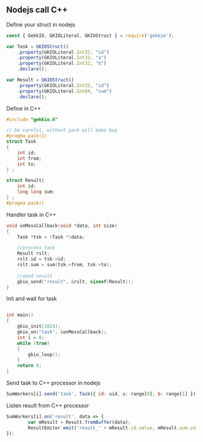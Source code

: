 ## Nodejs call C++

Define your struct in nodejs

```js
const { GekkIO, GKIOLiteral, GKIOStruct } = require('gekkio');

var Task = GKIOStruct()
    .property(GKIOLiteral.Int32, "id")
    .property(GKIOLiteral.Int32, "a")
    .property(GKIOLiteral.Int32, "b")
    .declare();

var Result = GKIOStruct()
    .property(GKIOLiteral.Int32, "id")
    .property(GKIOLiteral.Int64, "sum")
    .declare();

```

Define in C++

```c++
#include "gekkio.h"

// be careful, without pack will make bug
#pragma pack(1)
struct Task
{
    int id;
    int from;
    int to;
} ;

struct Result{
    int id;
    long long sum;
} ;
#pragma pack()
```


Handler task in C++

```c++
void onMessCallback(void *data, int size)
{
    Task *tsk = (Task *)data;

    //process task
    Result rslt;
    rslt.id = tsk->id;
    rslt.sum = sum(tsk->from, tsk->to);
    
    //send result
    gkio_send("result", &rslt, sizeof(Result));
}
```


Init and wait for task

```c++

int main()
{
    gkio_init(1024);
    gkio_on("task", &onMessCallback);
    int i = 0;
    while (true)
    {
        gkio_loop();
    }
    return 0;
}
```

Send task to C++ processor in nodejs

```js
SumWorkers[i].send('task', Task({ id: uid, a: range[0], b: range[1] }).toBuffer());
```

Listen result from C++ processor

```js
SumWorkers[i].on('result', data => {
        var mResult = Result.fromBuffer(data);
        ResultEmitor.emit('result_' + mResult.id.value, mResult.sum.value);
});

```



